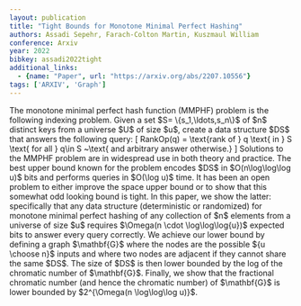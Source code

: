 ```yaml
---
layout: publication
title: "Tight Bounds for Monotone Minimal Perfect Hashing"
authors: Assadi Sepehr, Farach-Colton Martin, Kuszmaul William
conference: Arxiv
year: 2022
bibkey: assadi2022tight
additional_links:
  - {name: "Paper", url: "https://arxiv.org/abs/2207.10556"}
tags: ['ARXIV', 'Graph']
---
```

The monotone minimal perfect hash function (MMPHF) problem is the following
indexing problem. Given a set \$S= \\{s_1,\ldots,s_n\\}\$ of \$n\$ distinct keys
from a universe \$U\$ of size \$u\$, create a data structure \$DS\$ that answers
the following query: \[ RankOp(q) = \text{rank of } q \text{ in } S \text{ for
all } q\in S ~\text{ and arbitrary answer otherwise.} \] Solutions to the MMPHF
problem are in widespread use in both theory and practice. The best upper bound
known for the problem encodes \$DS\$ in \$O(n\log\log\log u)\$ bits and performs
queries in \$O(\log u)\$ time. It has been an open problem to either improve the
space upper bound or to show that this somewhat odd looking bound is tight. In
this paper, we show the latter: specifically that any data structure
(deterministic or randomized) for monotone minimal perfect hashing of any
collection of \$n\$ elements from a universe of size \$u\$ requires \$\Omega(n
\cdot \log\log\log\{u\})\$ expected bits to answer every query correctly. We
achieve our lower bound by defining a graph \$\mathbf\{G\}\$ where the nodes are
the possible \$\{u \choose n\}\$ inputs and where two nodes are adjacent if they
cannot share the same \$DS\$. The size of \$DS\$ is then lower bounded by the
log of the chromatic number of \$\mathbf\{G\}\$. Finally, we show that the
fractional chromatic number (and hence the chromatic number) of \$\mathbf\{G\}\$
is lower bounded by \$2^\{\Omega(n \log\log\log u)\}\$.
